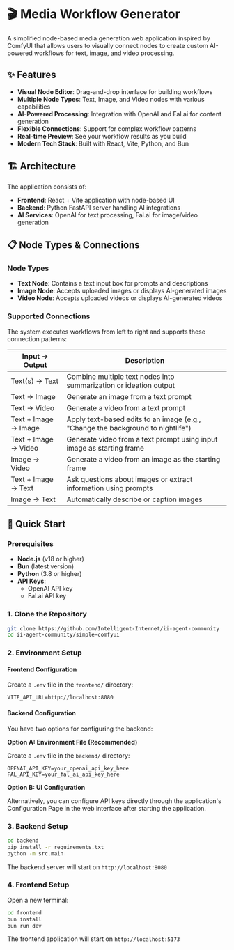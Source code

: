 # 🎬 Media Workflow Generator

A simplified node-based media generation web application inspired by ComfyUI that allows users to visually connect nodes to create custom AI-powered workflows for text, image, and video processing.

## ✨ Features

- **Visual Node Editor**: Drag-and-drop interface for building workflows
- **Multiple Node Types**: Text, Image, and Video nodes with various capabilities
- **AI-Powered Processing**: Integration with OpenAI and Fal.ai for content generation
- **Flexible Connections**: Support for complex workflow patterns
- **Real-time Preview**: See your workflow results as you build
- **Modern Tech Stack**: Built with React, Vite, Python, and Bun

## 🏗️ Architecture

The application consists of:
- **Frontend**: React + Vite application with node-based UI
- **Backend**: Python FastAPI server handling AI integrations
- **AI Services**: OpenAI for text processing, Fal.ai for image/video generation

## 📋 Node Types & Connections

### Node Types
- **Text Node**: Contains a text input box for prompts and descriptions
- **Image Node**: Accepts uploaded images or displays AI-generated images
- **Video Node**: Accepts uploaded videos or displays AI-generated videos

### Supported Connections
The system executes workflows from left to right and supports these connection patterns:

| Input → Output | Description |
|----------------|-------------|
| Text(s) → Text | Combine multiple text nodes into summarization or ideation output |
| Text → Image | Generate an image from a text prompt |
| Text → Video | Generate a video from a text prompt |
| Text + Image → Image | Apply text-based edits to an image (e.g., "Change the background to nightlife") |
| Text + Image → Video | Generate video from a text prompt using input image as starting frame |
| Image → Video | Generate a video from an image as the starting frame |
| Text + Image → Text | Ask questions about images or extract information using prompts |
| Image → Text | Automatically describe or caption images |

## 🚀 Quick Start

### Prerequisites

- **Node.js** (v18 or higher)
- **Bun** (latest version)
- **Python** (3.8 or higher)
- **API Keys**:
  - OpenAI API key
  - Fal.ai API key

### 1. Clone the Repository

```bash
git clone https://github.com/Intelligent-Internet/ii-agent-community
cd ii-agent-community/simple-comfyui
```

### 2. Environment Setup

#### Frontend Configuration

Create a `.env` file in the `frontend/` directory:

```env
VITE_API_URL=http://localhost:8080
```

#### Backend Configuration

You have two options for configuring the backend:

**Option A: Environment File (Recommended)**

Create a `.env` file in the `backend/` directory:

```env
OPENAI_API_KEY=your_openai_api_key_here
FAL_API_KEY=your_fal_ai_api_key_here
```

**Option B: UI Configuration**

Alternatively, you can configure API keys directly through the application's Configuration Page in the web interface after starting the application.

### 3. Backend Setup

```bash
cd backend
pip install -r requirements.txt
python -m src.main
```

The backend server will start on `http://localhost:8080`

### 4. Frontend Setup

Open a new terminal:

```bash
cd frontend
bun install
bun run dev
```

The frontend application will start on `http://localhost:5173`
